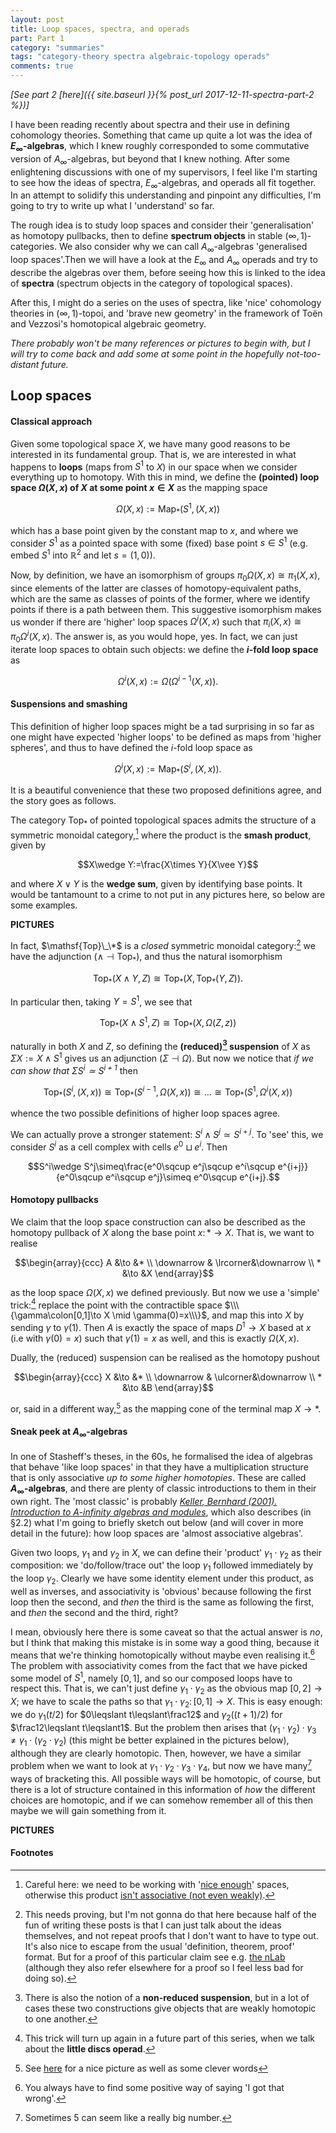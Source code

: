 ```yaml
---
layout: post
title: Loop spaces, spectra, and operads
part: Part 1
category: "summaries"
tags: "category-theory spectra algebraic-topology operads"
comments: true
---
```


_[See part 2 [here]({{ site.baseurl }}{% post_url 2017-12-11-spectra-part-2 %})]_

I have been reading recently about spectra and their use in defining cohomology theories. Something that came up quite a lot was the idea of **$E_\infty$-algebras**, which I knew roughly corresponded to some commutative version of $A_\infty$-algebras, but beyond that I knew nothing. After some enlightening discussions with one of my supervisors, I feel like I'm starting to see how the ideas of spectra, $E_\infty$-algebras, and operads all fit together. In an attempt to solidify this understanding and pinpoint any difficulties, I'm going to try to write up what I 'understand' so far.

<!--more-->

The rough idea is to study loop spaces and consider their 'generalisation' as homotopy pullbacks, then to define **spectrum objects** in stable $(\infty,1)$-categories.  We also consider why we can call $A_\infty$-algebras 'generalised loop spaces'.Then we will have a look at the $E_\infty$ and $A_\infty$ operads and try to describe the algebras over them, before seeing how this is linked to the idea of **spectra** (spectrum objects in the category of topological spaces).

After this, I might do a series on the uses of spectra, like 'nice' cohomology theories in $(\infty,1)$-topoi, and 'brave new geometry' in the framework of Toën and Vezzosi's homotopical algebraic geometry.

_There probably won't be many references or pictures to begin with, but I will try to come back and add some at some point in the hopefully not-too-distant future._

## Loop spaces

#### Classical approach

Given some topological space $X$, we have many good reasons to be interested in its fundamental group. That is, we are interested in what happens to **loops** (maps from $S^1$ to $X$) in our space when we consider everything up to homotopy. With this in mind, we define the **(pointed) loop space $\Omega(X,x)$ of $X$ at some point $x\in X$** as the mapping space

$$\Omega(X,x):=\mathrm{Map}_*\big(S^1,(X,x)\big)$$

which has a base point given by the constant map to $x$, and where we consider $S^1$ as a pointed space with some (fixed) base point $s\in S^1$ (e.g. embed $S^1$ into $\mathbb{R}^2$ and let $s=(1,0)$).

Now, by definition, we have an isomorphism of groups $\pi_0\Omega(X,x)\cong\pi_1(X,x)$, since elements of the latter are classes of homotopy-equivalent paths, which are the same as classes of points of the former, where we identify points if there is a path between them.
This suggestive isomorphism makes us wonder if there are 'higher' loop spaces $\Omega^i(X,x)$ such that $\pi_i(X,x)\cong\pi_0\Omega^i(X,x)$.
The answer is, as you would hope, yes.
In fact, we can just iterate loop spaces to obtain such objects: we define the **$i$-fold loop space** as

$$\Omega^i(X,x):=\Omega\big(\Omega^{i-1}(X,x)\big).$$

#### Suspensions and smashing

This definition of higher loop spaces might be a tad surprising in so far as one might have expected 'higher loops' to be defined as maps from 'higher spheres', and thus to have defined the $i$-fold loop space as

$$\Omega^i(X,x):=\mathrm{Map}_*\big(S^i,(X,x)\big).$$

It is a beautiful convenience that these two proposed definitions agree, and the story goes as follows.

The category $\mathsf{Top}_*$ of pointed topological spaces admits the structure of a symmetric monoidal category,[^1] where the product is the **smash product**, given by

$$X\wedge Y:=\frac{X\times Y}{X\vee Y}$$

and where $X\vee Y$ is the **wedge sum**, given by identifying base points.
It would be tantamount to a crime to not put in any pictures here, so below are some examples.

**PICTURES**

In fact, $\mathsf{Top}\_\*$ is a *closed* symmetric monoidal category:[^2] we have the adjunction $(\wedge\dashv\mathsf{Top}_*)$, and thus the natural isomorphism

$$\mathsf{Top}_*(X\wedge Y, Z)\cong\mathsf{Top}_*(X,\mathsf{Top}_*(Y,Z)).$$

In particular then, taking $Y=S^1$, we see that

$$\mathsf{Top}_*(X\wedge S^1, Z)\cong\mathsf{Top}_*(X,\Omega(Z,z))$$

naturally in both $X$ and $Z$, so defining the **(reduced)[^3] suspension** of $X$ as $\Sigma X:=X\wedge S^1$ gives us an adjunction $(\Sigma\dashv\Omega)$.
But now we notice that _if we can show that $\Sigma S^i\simeq S^{i+1}$_ then

$$\mathsf{Top}_*(S^i,(X,x))\cong\mathsf{Top}_*(S^{i-1},\Omega(X,x))\cong\ldots\cong\mathsf{Top}_*(S^1,\Omega^i(X,x))$$

whence the two possible definitions of higher loop spaces agree.

We can actually prove a stronger statement: $S^i\wedge S^j\simeq S^{i+j}$.
To 'see' this, we consider $S^i$ as a cell complex with cells $e^0\sqcup e^i$.
Then

$$S^i\wedge S^j\simeq\frac{e^0\sqcup e^j\sqcup e^i\sqcup e^{i+j}}{e^0\sqcup e^i\sqcup e^j}\simeq e^0\sqcup e^{i+j}.$$

#### Homotopy pullbacks

We claim that the loop space construction can also be described as the homotopy pullback of $X$ along the base point $x\colon*\to X$. That is, we want to realise

$$\begin{array}{ccc}
    A &\to &* \\
    \downarrow & \lrcorner&\downarrow \\
    * &\to &X
\end{array}$$

as the loop space $\Omega(X,x)$ we defined previously.
But now we use a 'simple' trick:[^4] replace the point with the contractible space $\\\{\gamma\colon[0,1]\to X \mid \gamma(0)=x\\\}$, and map this into $X$ by sending $\gamma$ to $\gamma(1)$. Then $A$ is exactly the space of maps $D^1\to X$ based at $x$ (i.e with $\gamma(0)=x$) such that $\gamma(1)=x$ as well, and this is exactly $\Omega(X,x)$.

Dually, the (reduced) suspension can be realised as the homotopy pushout

$$\begin{array}{ccc}
    X &\to &* \\
    \downarrow & \ulcorner&\downarrow \\
    * &\to &B
\end{array}$$

or, said in a different way,[^5] as the mapping cone of the terminal map $X\to *$.

#### Sneak peek at $A_\infty$-algebras

In one of Stasheff's theses, in the 60s, he formalised the idea of algebras that behave 'like loop spaces' in that they have a multiplication structure that is only associative _up to some higher homotopies_. These are called **$A_\infty$-algebras**, and there are plenty of classic introductions to them in their own right. The 'most classic' is probably _[Keller, Bernhard (2001). Introduction to A-infinity algebras and modules](https://arxiv.org/abs/math/9910179)_, which also describes (in §2.2) what I'm going to briefly sketch out below (and will cover in more detail in the future): how loop spaces are 'almost associative algebras'.

Given two loops, $\gamma_1$ and $\gamma_2$ in $X$, we can define their 'product' $\gamma_1\cdot\gamma_2$ as their composition: we 'do/follow/trace out' the loop $\gamma_1$ followed immediately by the loop $\gamma_2$. Clearly we have some identity element under this product, as well as inverses, and associativity is 'obvious' because following the first loop then the second, and _then_ the third is the same as following the first, and _then_ the second and the third, right?

I mean, obviously here there is some caveat so that the actual answer is _no_, but I think that making this mistake is in some way a good thing, because it means that we're thinking homotopically without maybe even realising it.[^6] The problem with associativity comes from the fact that we have picked some model of $S^1$, namely $[0,1]$, and so our composed loops have to respect this. That is, we can't just define $\gamma_1\cdot\gamma_2$ as the obvious map $[0,2]\to X$; we have to scale the paths so that $\gamma_1\cdot\gamma_2\colon[0,1]\to X$. This is easy enough: we do $\gamma_1(t/2)$ for $0\leqslant t\leqslant\frac12$ and $\gamma_2((t+1)/2)$ for $\frac12\leqslant t\leqslant1$.
But the problem then arises that $(\gamma_1\cdot\gamma_2)\cdot\gamma_3\neq\gamma_1\cdot(\gamma_2\cdot\gamma_2)$ (this might be better explained in the pictures below), although they are clearly homotopic. Then, however, we have a similar problem when we want to look at $\gamma_1\cdot\gamma_2\cdot\gamma_3\cdot\gamma_4$, but now we have many[^7] ways of bracketing this. All possible ways will be homotopic, of course, but there is a lot of structure contained in this information of _how_ the different choices are homotopic, and if we can somehow remember all of this then maybe we will gain something from it.

**PICTURES**

#### Footnotes

[^1]: Careful here: we need to be working with '[nice enough](https://ncatlab.org/nlab/show/convenient+category+of+topological+spaces)' spaces, otherwise this product [isn't associative (not even weakly)](https://mathoverflow.net/a/76594/73622).
[^2]: This needs proving, but I'm not gonna do that here because half of the fun of writing these posts is that I can just talk about the ideas themselves, and not repeat proofs that I don't want to have to type out. It's also nice to escape from the usual 'definition, theorem, proof' format. But for a proof of this particular claim see e.g. [the nLab](https://ncatlab.org/nlab/show/pointed+object#ClosedMonoidalStructure) (although they also refer elsewhere for a proof so I feel less bad for doing so).
[^3]: There is also the notion of a **non-reduced suspension**, but in a lot of cases these two constructions give objects that are weakly homotopic to one another.
[^4]: This trick will turn up again in a future part of this series, when we talk about the **little discs operad**.
[^5]: See [here](https://ncatlab.org/nlab/show/mapping+cone#idea) for a nice picture as well as some clever words
[^6]: You always have to find some positive way of saying 'I got that wrong'.
[^7]: Sometimes 5 can seem like a really big number.